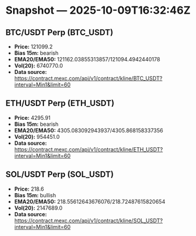 # Snapshot — 2025-10-09T16:32:46Z

## BTC/USDT Perp (BTC_USDT)
- **Price:** 121099.2
- **Bias 15m:** bearish
- **EMA20/EMA50:** 121162.03855313857/121094.4942440178
- **Vol(20):** 6740770.0
- **Data source:** https://contract.mexc.com/api/v1/contract/kline/BTC_USDT?interval=Min1&limit=60

## ETH/USDT Perp (ETH_USDT)
- **Price:** 4295.91
- **Bias 15m:** bearish
- **EMA20/EMA50:** 4305.083092943937/4305.868158337356
- **Vol(20):** 954451.0
- **Data source:** https://contract.mexc.com/api/v1/contract/kline/ETH_USDT?interval=Min1&limit=60

## SOL/USDT Perp (SOL_USDT)
- **Price:** 218.6
- **Bias 15m:** bullish
- **EMA20/EMA50:** 218.55612643676076/218.72487615820654
- **Vol(20):** 2147689.0
- **Data source:** https://contract.mexc.com/api/v1/contract/kline/SOL_USDT?interval=Min1&limit=60
